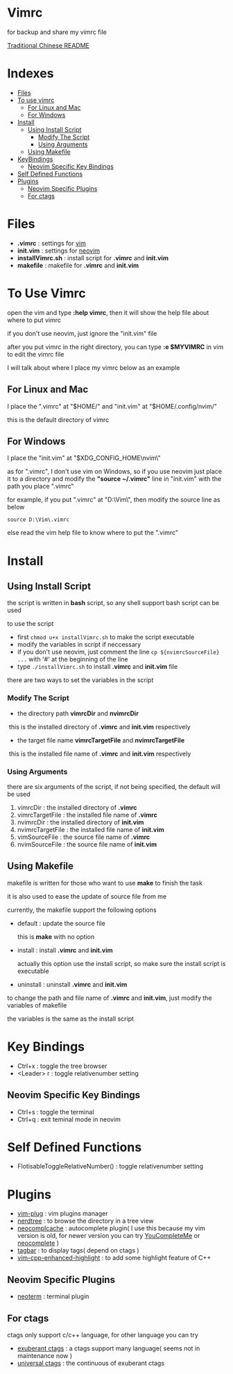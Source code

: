 # Vimrc
for backup and share my vimrc file

[Traditional Chinese README](README_zh-TW.md)
# Indexes
- [Files](README.md#files)
- [To use vimrc](README.md#to-use-vimrc)
  - [For Linux and Mac](README.md#for-linux-and-mac)
  - [For Windows](README.md#for-windows)
- [Install](README.md#install)
  - [Using Install Script](README.md#using-install-script)
    - [Modify The Script](README.md#modify-the-script)
    - [Using Arguments](README.md#using-arguments)
  - [Using Makefile](README.md#using-makefile)
- [KeyBindings](README.md#key-bindings)
  - [Neovim Specific Key Bindings](README.md#neovim-specific-key-bindings)
- [Self Defined Functions](README.md#self-defined-functions)
- [Plugins](README.md#plugins)
  - [Neovim Specific Plugins](README.md#neovim-specific-plugins)
  - [For ctags](README.md#for-ctags)
# Files
- **.vimrc**          : settings for [vim](https://github.com/vim/vim)
- **init.vim**        : settings for [neovim](https://github.com/neovim/neovim)
- **installVimrc.sh** : install script for **.vimrc** and **init.vim**
- **makefile**        : makefile for **.vimrc** and **init.vim**
# To Use Vimrc
open the vim and type **:help vimrc**, then it will show the help file about where to put vimrc

if you don't use neovim, just ignore the "init.vim" file

after you put vimrc in the right directory, you can type **:e $MYVIMRC** in vim to edit the vimrc file

I will talk about where I place my vimrc below as an example
## For Linux and Mac
I place the ".vimrc" at "$HOME/" and "init.vim" at "$HOME/.config/nvim/"

this is the default directory of vimrc
## For Windows
I place the "init.vim" at "$XDG_CONFIG_HOME\nvim\\"

as for ".vimrc", I don't use vim on Windows, so if you use neovim just place it to a directory and modify the **"source ~/.vimrc"** line in "init.vim" with the path you place ".vimrc"

for example, if you put ".vimrc" at "D:\Vim\\", then modify the source line as below
```
source D:\Vim\.vimrc
```

else read the vim help file to know where to put the ".vimrc"
# Install
## Using Install Script
the script is written in **bash** script, so any shell support bash script can be used

to use the script

- first ```chmod u+x installVimrc.sh``` to make the script executable
- modify the variables in script if neccessary
- if you don't use neovim, just comment the line ```cp ${nvimrcSourceFile} ...``` with '#' at the beginning of the line
- type ```./installVimrc.sh``` to install **.vimrc** and **init.vim** file

there are two ways to set the variables in the script
### Modify The Script
- the directory path **vimrcDir** and **nvimrcDir**

  this is the installed directory of **.vimrc** and **init.vim** respectively
- the target file name **vimrcTargetFile** and **nvimrcTargetFile**

  this is the installed file name of **.vimrc** and **init.vim** respectively
### Using Arguments
there are six arguments of the script, if not being specified, the default will be used

1. vimrcDir         : the installed directory of **.vimrc**
2. vimrcTargetFile  : the installed file name of **.vimrc**
3. nvimrcDir        : the installed directory of **init.vim**
4. nvimrcTargetFile : the installed file name of **init.vim**
5. vimSourceFile    : the source file name of **.vimrc**
6. nvimSourceFile   : the source file name of **init.vim**
## Using Makefile
makefile is written for those who want to use **make** to finish the task

it is also used to ease the update of source file from me

currently, the makefile support the following options
- default   : update the source file

  this is **make** with no option
- install   : install **.vimrc** and **init.vim**

  actually this option use the install script, so make sure the install script is executable
- uninstall : uninstall **.vimrc** and **init.vim**

to change the path and file name of **.vimrc** and **init.vim**, just modify the variables of makefile

the variables is the same as the install script
# Key Bindings
- Ctrl+x      : toggle the tree browser
- \<Leader> r : toggle relativenumber setting
## Neovim Specific Key Bindings
- Ctrl+s : toggle the terminal
- Ctrl+q : exit teminal mode in neovim
# Self Defined Functions
- FlotisableToggleRelativeNumber() : toggle relativenumber setting
# Plugins
- [vim-plug](https://github.com/junegunn/vim-plug)                                  : vim plugins manager
- [nerdtree](https://github.com/scrooloose/nerdtree)                                : to browse the directory in a tree view
- [neocomplcache](https://github.com/shougo/neocomplcache.vim)                      : autocomplete plugin( I use this because my vim version is old, for newer version you can try [YouCompleteMe](https://github.com/valloric/youcompleteme) or [neocomplete](https://github.com/shougo/neocomplete.vim) )
- [tagbar](https://github.com/majutsushi/tagbar)                                    : to display tags( depend on ctags )
- [vim-cpp-enhanced-highlight](http://github.com/octol/vim-cpp-enhanced-highlight)  : to add some highlight feature of C++
## Neovim Specific Plugins
- [neoterm](https://github.com/kassio/neoterm)                  : terminal plugin
## For ctags
ctags only support c/c++ language, for other language you can try
- [exuberant ctags](http://ctags.sourceforge.net/)            : a ctags support many language( seems not in maintenance now )
- [universal ctags](https://github.com/universal-ctags/ctags) : the continuous of exuberant ctags
